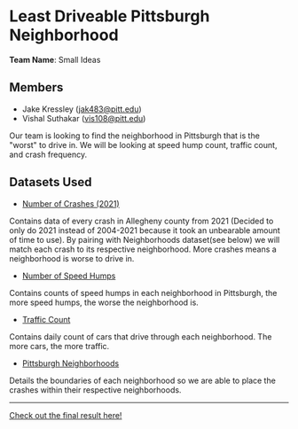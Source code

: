 # Least Driveable Pittsburgh Neighborhood
**Team Name**: Small Ideas
## Members

- Jake Kressley (jak483@pitt.edu)
- Vishal Suthakar (vis108@pitt.edu)

Our team is looking to find the neighborhood in Pittsburgh that is the "worst" to drive in. We will be looking at speed hump count, traffic count, and crash frequency. 

## Datasets Used

- [Number of Crashes (2021)](https://data.wprdc.org/dataset/allegheny-county-crash-data)

Contains data of every crash in Allegheny county from 2021 (Decided to only do 2021 instead of 2004-2021 because it took an unbearable amount of time to use). By pairing with Neighborhoods dataset(see below) we will match each crash to its respective neighborhood. More crashes means a neighborhood is worse to drive in.

- [Number of Speed Humps](https://data.wprdc.org/dataset/city-of-pittsburgh-speed-humps/resource/37b2ac41-ae8e-4de1-8405-157e05dc3640)

Contains counts of speed humps in each neighborhood in Pittsburgh, the more speed humps, the worse the neighborhood is.  

- [Traffic Count](https://data.wprdc.org/datastore/dump/6dfd4f8f-cbf5-4917-a5eb-fd07f4403167)

Contains daily count of cars that drive through each neighborhood. The more cars, the more traffic.

- [Pittsburgh Neighborhoods](https://data.wprdc.org/dataset/neighborhoods2)

Details the boundaries of each neighborhood so we are able to place the crashes within their respective neighborhoods. 

---

[Check out the final result here!](https://github.com/jakekressley/CMPINF0010-final-project/blob/main/code/project.ipynb)
